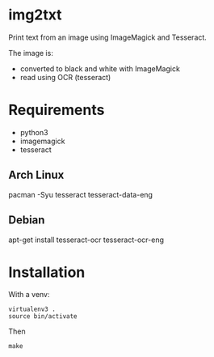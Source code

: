 # img2txt

Print text from an image using ImageMagick and Tesseract.

The image is:

- converted to black and white with ImageMagick
- read using OCR (tesseract)

# Requirements

- python3
- imagemagick
- tesseract

## Arch Linux

pacman -Syu tesseract tesseract-data-eng

## Debian

apt-get install tesseract-ocr tesseract-ocr-eng

# Installation

With a venv:

```shell
virtualenv3 .
source bin/activate
```
Then

```shell
make
```
